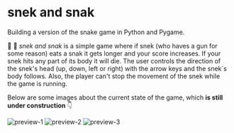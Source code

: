 # snek and snak

Building a version of the snake game in Python and Pygame.

:snake: :apple: *snek and snak* is a simple game where if snek (who haves a gun for some reason) eats a
snak it gets longer and your score increases. If your snek hits any part of
its body it will die. The user controls the direction of the snek's head (up, down,
left or right) with the arrow keys and the snek´s body follows. Also, the player
can't stop the movement of the snek while the game is running.

Below are some images about the current state of the game, which **is still under
construction** :point_down:

<image src="preview-1.PNG" alt="preview-1">

<image src="preview-3.PNG" alt="preview-2">

<image src="preview-2.PNG.jpg" alt="preview-3">
